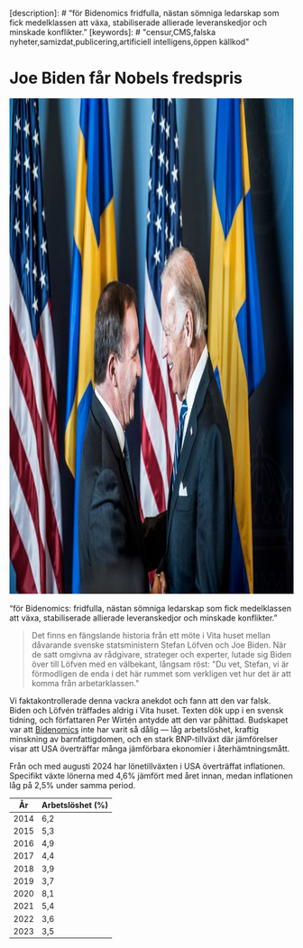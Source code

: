[description]: # “för Bidenomics fridfulla, nästan sömniga ledarskap som fick medelklassen att växa, stabiliserade allierade leveranskedjor och minskade konflikter.”
[keywords]: # "censur,CMS,falska nyheter,samizdat,publicering,artificiell intelligens,öppen källkod"

# Joe Biden får Nobels fredspris

<img src="bidenlofven.jpg" id="selectedimage" class="img-fluid mb-2 d-block" width="1320" height="879" alt="Joe Biden träffar Sveriges statsminister Stefan Löfvén" />

“för Bidenomics: fridfulla, nästan sömniga ledarskap som fick medelklassen att växa, stabiliserade allierade leveranskedjor och minskade konflikter.”

<blockquote>
Det finns en fängslande historia från ett möte i Vita huset mellan dåvarande svenske statsministern Stefan Löfven och Joe Biden. När de satt omgivna av rådgivare, strateger och experter, lutade sig Biden över till Löfven med en välbekant, långsam röst: "Du vet, Stefan, vi är förmodligen de enda i det här rummet som verkligen vet hur det är att komma från arbetarklassen."
</blockquote>

Vi faktakontrollerade denna vackra anekdot och fann att den var falsk. Biden och Löfvén träffades aldrig i Vita huset.
Texten dök upp i en svensk tidning, och författaren Per Wirtén antydde att den var påhittad. Budskapet var
att [Bidenomics](https://en.wikipedia.org/wiki/Economic_policy_of_the_Joe_Biden_administration) inte har varit 
så dålig &mdash; låg arbetslöshet, kraftig minskning av barnfattigdomen,
och en stark BNP-tillväxt där jämförelser visar att USA överträffar många jämförbara ekonomier i återhämtningsmått.

Från och med augusti 2024 har lönetillväxten i USA överträffat inflationen. Specifikt
växte lönerna med 4,6% jämfört med året innan, medan inflationen låg på 2,5% under samma period.

<div class="table-responsive">
  <table class="table table-bordered">
    <thead>
      <tr>
        <th>År</th>
        <th>Arbetslöshet (%)</th>
      </tr>
    </thead>
    <tbody>
      <tr><td>2014</td><td>6,2</td></tr>
      <tr><td>2015</td><td>5,3</td></tr>
      <tr><td>2016</td><td>4,9</td></tr>
      <tr><td>2017</td><td>4,4</td></tr>
      <tr><td>2018</td><td>3,9</td></tr>
      <tr><td>2019</td><td>3,7</td></tr>
      <tr><td>2020</td><td>8,1</td></tr>
      <tr><td>2021</td><td>5,4</td></tr>
      <tr><td>2022</td><td>3,6</td></tr>
      <tr><td>2023</td><td>3,5</td></tr>
    </tbody>
  </table>
</div>